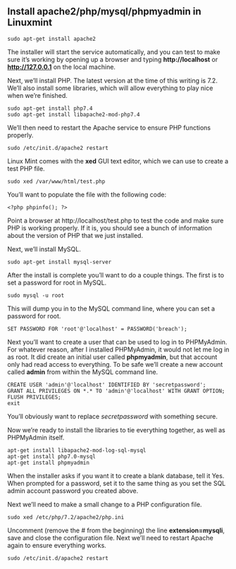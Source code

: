 ## Install apache2/php/mysql/phpmyadmin in Linuxmint



```
sudo apt-get install apache2
```

The installer will start the service automatically, and you can test to make sure it’s working by opening up a browser and typing **http://localhost** or **http://127.0.0.1** on the local machine.

Next, we’ll install PHP. The latest version at the time of this writing is 7.2. We’ll also install some libraries, which will allow everything to play nice when we’re finished.

```
sudo apt-get install php7.4
sudo apt-get install libapache2-mod-php7.4
```

We’ll then need to restart the Apache service to ensure PHP functions properly.

```
sudo /etc/init.d/apache2 restart
```

Linux Mint comes with the **xed** GUI text editor, which we can use to create a test PHP file.

```
sudo xed /var/www/html/test.php
```

You’ll want to populate the file with the following code:

```
<?php phpinfo(); ?>
```

Point a browser at http://localhost/test.php to test the code and make sure PHP is working properly. If it is, you should see a bunch of information about the version of PHP that we just installed.

Next, we’ll install MySQL.

```
sudo apt-get install mysql-server
```

After the install is complete you’ll want to do a couple things. The first is to set a password for root in MySQL.

```
sudo mysql -u root
```

This will dump you in to the MySQL command line, where you can set a password for root.

```
SET PASSWORD FOR 'root'@'localhost' = PASSWORD('breach');
```

Next you’ll want to create a user that can be used to log in to PHPMyAdmin. For whatever reason, after I installed PHPMyAdmin, it would not let me log in as root. It did create an initial user called **phpmyadmin**, but that account only had read access to everything. To be safe we’ll create a new account called **admin** from within the MySQL command line.

```
CREATE USER 'admin'@'localhost' IDENTIFIED BY 'secretpassword';
GRANT ALL PRIVILEGES ON *.* TO 'admin'@'localhost' WITH GRANT OPTION;
FLUSH PRIVILEGES;
exit
```

You’ll obviously want to replace *secretpassword* with something secure.

Now we’re ready to install the libraries to tie everything together, as well as PHPMyAdmin itself.

```
apt-get install libapache2-mod-log-sql-mysql
apt-get install php7.0-mysql
apt-get install phpmyadmin
```

When the installer asks if you want it to create a blank database, tell it Yes. When prompted for a password, set it to the same thing as you set the SQL admin account password you created above.

Next we’ll need to make a small change to a PHP configuration file.

```
sudo xed /etc/php/7.2/apache2/php.ini
```

Uncomment (remove the # from the beginning) the line **extension=mysqli**, save and close the configuration file. Next we’ll need to restart Apache again to ensure everything works.

```
sudo /etc/init.d/apache2 restart
```